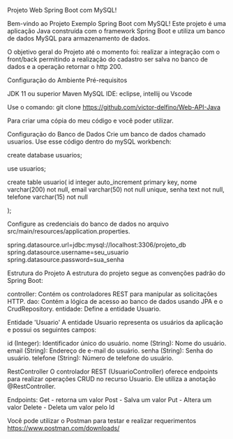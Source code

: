 Projeto Web Spring Boot com MySQL!

Bem-vindo ao Projeto Exemplo Spring Boot com MySQL! Este projeto é uma aplicação Java construída com o framework Spring Boot e utiliza um banco de dados MySQL para armazenamento de dados.

O objetivo geral do Projeto até o momento foi: realizar a integração com o front/back permitindo a realização do cadastro ser salva no banco de dados e a operação retornar o http 200.

Configuração do Ambiente
Pré-requisitos

JDK 11 ou superior
Maven
MySQL
IDE: eclipse, intellij ou Vscode

Use o comando: git clone https://github.com/victor-delfino/Web-API-Java

Para criar uma cópia do meu código e você poder utilizar.


Configuração do Banco de Dados
Crie um banco de dados chamado usuarios.
Use esse código dentro do mySQL workbench:

create database usuarios;

use usuarios;

create table usuario(
	  id				integer auto_increment primary key,
    nome			varchar(200) not null,
    email			varchar(50) not null unique,
    senha 			text not null,
    telefone		varchar(15) not null

);

Configure as credenciais do banco de dados no arquivo src/main/resources/application.properties.

spring.datasource.url=jdbc:mysql://localhost:3306/projeto_db
spring.datasource.username=seu_usuario
spring.datasource.password=sua_senha

Estrutura do Projeto
A estrutura do projeto segue as convenções padrão do Spring Boot:

controller: Contém os controladores REST para manipular as solicitações HTTP.
dao: Contém a lógica de acesso ao banco de dados usando JPA e o CrudRepository.
entidade: Define a entidade Usuario.

Entidade 'Usuario'
A entidade Usuario representa os usuários da aplicação e possui os seguintes campos:

id (Integer): Identificador único do usuário.
nome (String): Nome do usuário.
email (String): Endereço de e-mail do usuário.
senha (String): Senha do usuário.
telefone (String): Número de telefone do usuário.

RestController
O controlador REST (UsuarioController) oferece endpoints para realizar operações CRUD no recurso Usuario. Ele utiliza a anotação @RestController.

Endpoints:
Get - retorna um valor 
Post - Salva um valor
Put - Altera um valor
Delete - Deleta um valor pelo Id

Você pode utilizar o Postman para testar e realizar requerimentos
https://www.postman.com/downloads/
